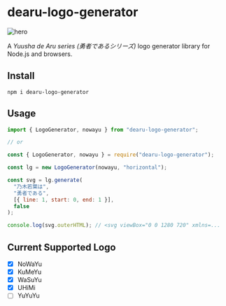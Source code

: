 # dearu-logo-generator

![hero](https://cdn.jsdelivr.net/gh/uhq9e/dearu-logo-generator/docs/images/hero.svg)

A _Yuusha de Aru series (勇者であるシリーズ)_ logo generator library for Node.js and browsers.

## Install

```shell
npm i dearu-logo-generator
```

## Usage

```javascript
import { LogoGenerator, nowayu } from "dearu-logo-generator";

// or

const { LogoGenerator, nowayu } = require("dearu-logo-generator");
```

```javascript
const lg = new LogoGenerator(nowayu, "horizontal");

const svg = lg.generate(
  "乃木若葉は",
  "勇者である",
  [{ line: 1, start: 0, end: 1 }],
  false
);

console.log(svg.outerHTML); // <svg viewBox="0 0 1280 720" xmlns=...
```

## Current Supported Logo

- [x] NoWaYu
- [x] KuMeYu
- [x] WaSuYu
- [x] UHiMi
- [ ] YuYuYu
